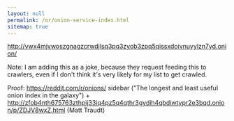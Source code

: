```yaml
---
layout: null
permalink: /or/onion-service-index.html
sitemap: true
---
```


http://vwx4mjvwoszgnagzcrwdjlsq3pq3zyob3zpq5qissxdoivnuyylzn7yd.onion/

Note: I am adding this as a joke, because they request feeding this to
crawlers, even if I don't think it's very likely for my list to get
crawled.

Proof: https://reddit.com/r/onions/ sidebar ("The longest and least useful
onion index in the galaxy") + http://zfob4nth675763zthpij33iq4pz5q4qthr3gydih4qbdiwtypr2e3bqd.onion/p/ZDJV8wxZ.html
(Matt Traudt)
